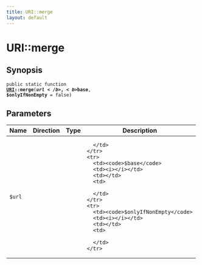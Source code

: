 ```yaml
---
title: URI::merge
layout: default
---
```


# URI::merge

## Synopsis

<code>public static function <b><a href="URI">URI</a>::merge</b>(<b>$url</b>, <b>$base</b>, <b>$onlyIfNonEmpty</b> = false)</code>

## Parameters

<table>
  <thead>
    <tr>
      <th>Name</th>
      <th>Direction</th>
      <th>Type</th>
      <th>Description</th>
    </tr>
  </thead>
  <tbody>
    <tr>
      <td><code>$url</code>
      <td><i></i></td>
      <td></td>
      <td>

      </td>
    </tr>
    <tr>
      <td><code>$base</code>
      <td><i></i></td>
      <td></td>
      <td>

      </td>
    </tr>
    <tr>
      <td><code>$onlyIfNonEmpty</code>
      <td><i></i></td>
      <td></td>
      <td>

      </td>
    </tr>
  </tbody>
</table>

